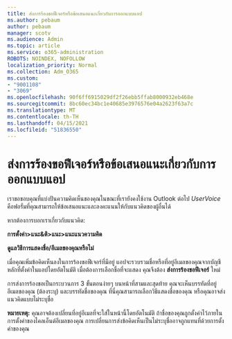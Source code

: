 ```yaml
---
title: ส่งการร้องขอฟีเจอร์หรือข้อเสนอแนะเกี่ยวกับการออกแบบแอป
ms.author: pebaum
author: pebaum
manager: scotv
ms.audience: Admin
ms.topic: article
ms.service: o365-administration
ROBOTS: NOINDEX, NOFOLLOW
localization_priority: Normal
ms.collection: Adm_O365
ms.custom:
- "9001108"
- "3069"
ms.openlocfilehash: 90f6ff6915029df2f26ebb5ffab8000932eb468e
ms.sourcegitcommit: 8bc60ec34bc1e40685e3976576e04a2623f63a7c
ms.translationtype: MT
ms.contentlocale: th-TH
ms.lasthandoff: 04/15/2021
ms.locfileid: "51836550"
---
```

# <a name="leave-a-feature-request-or-feedback-on-app-design"></a>ส่งการร้องขอฟีเจอร์หรือข้อเสนอแนะเกี่ยวกับการออกแบบแอป

เราขอขอบคุณที่แบ่งปันความคิดเห็นของคุณในขณะที่เรายังคงใช้งาน Outlook ต่อไป *UserVoice* คือฟอรั่มที่คุณสามารถให้ข้อเสนอแนะและลงคะแนนให้กับแนวคิดของผู้อื่นได้  

หากต้องการบอกเราเกี่ยวกับแนวคิด: 

**การตั้งค่า>แนะ&ติ>แนะ>แนะแนวความคิด** 

**ดูแลวิธีการแสดงชื่อ/อีเมลของคุณหรือไม่**

เมื่อคุณเพิ่มข้อคิดเห็นลงในการร้องขอฟีเจอร์ที่มีอยู่ แอปจะรวบรวมชื่อหรือที่อยู่อีเมลของคุณจากบัญชีหลักที่ตั้งค่าในแอปโดยอัตโนมัติ เมื่อต้องการเลือกชื่อที่จะแสดง คุณจึงต้อง **ส่งการร้องขอฟีเจอร์** ใหม่ 

การส่งการร้องขอเป็นกระบวนการ 3 ขั้นตอนง่ายๆ บนหน้าที่สามและสุดท้าย คุณจะเห็นบรรทัดที่อยู่อีเมลของคุณ (ต้องระบุ) และบรรทัดชื่อของคุณ ที่นี่คุณสามารถเลือกวิธีแสดงชื่อของคุณ หรือคุณอาจส่งแนวคิดแบบไม่ระบุชื่อ 

**หมายเหตุ:** คุณอาจต้องเปลี่ยนที่อยู่อีเมลที่จะใส่ในหน้านี้โดยอัตโนมัติ ถ้าชื่อของคุณถูกตั้งค่าไว้ภายในการตั้งค่าของไคลเอ็นต์อีเมลของคุณ การเปลี่ยนการส่งข้อคิดเห็นเป็นไม่ระบุชื่ออาจถูกแทนที่ด้วยการตั้งค่าของคุณ 
